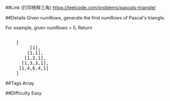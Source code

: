 ##Link (打印杨辉三角)
https://leetcode.com/problems/pascals-triangle/

##Details
Given numRows, generate the first numRows of Pascal's triangle.

For example, given numRows = 5,
    Return
 <pre>   
    [
         [1],
        [1,1],
       [1,2,1],
      [1,3,3,1],
     [1,4,6,4,1]
    ]</pre>

##Tags
Array

##Difficulty
Easy
